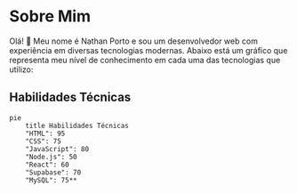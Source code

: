 # Sobre Mim

Olá! 👋 Meu nome é Nathan Porto e sou um desenvolvedor web com experiência em diversas tecnologias modernas. Abaixo está um gráfico que representa meu nível de conhecimento em cada uma das tecnologias que utilizo:

## Habilidades Técnicas

```mermaid
pie
    title Habilidades Técnicas
    "HTML": 95
    "CSS": 75
    "JavaScript": 80
    "Node.js": 50
    "React": 60
    "Supabase": 70
    "MySQL": 75**
